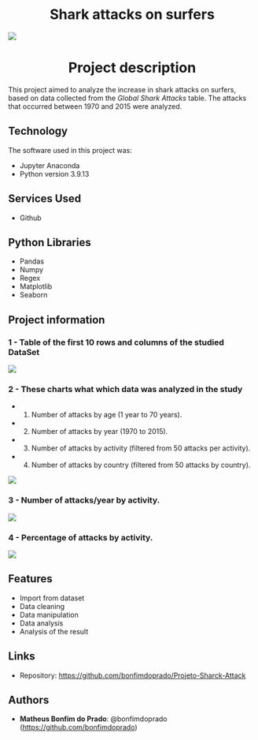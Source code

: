 # <h1 align="center"> Shark attacks on surfers </h1>


<img src="https://user-images.githubusercontent.com/119675645/221066262-4c4ad41c-7c6b-4f05-a116-c906ae504042.jpg" >


## <h1 align="center"> Project description </h1>

This project aimed to analyze the increase in shark attacks on surfers, based on data collected from the *Global Shark Attacks* table. The attacks that occurred between 1970 and 2015 were analyzed.


## Technology

The software  used in this project was:

* Jupyter Anaconda
* Python version  3.9.13


## Services Used

* Github


## Python Libraries

* Pandas
* Numpy
* Regex
* Matplotlib
* Seaborn

## Project information

### 1 - Table of the first 10 rows and columns of the studied DataSet

<img src="https://user-images.githubusercontent.com/119675645/221323724-4b9c9154-a3ec-4863-b46c-67e8fc9eb72b.jpg" >

### 2 - These charts what which data was analyzed in the study
* 1. Number of attacks by age (1 year to 70 years).
* 2. Number of attacks by year (1970 to 2015).
* 3. Number of attacks by activity (filtered from 50 attacks per activity).
* 4. Number of attacks by country (filtered from 50 attacks by country).
<img src="https://user-images.githubusercontent.com/119675645/221359756-e9eb685b-f595-4db3-afad-df371370559b.jpg" >

### 3 - Number of attacks/year by activity.

<img src="https://user-images.githubusercontent.com/119675645/221326765-01a9ef4e-cbdc-42ed-8b0d-184f5f0bd1c1.png" >

### 4  - Percentage of attacks by activity.

<img src="https://user-images.githubusercontent.com/119675645/221356399-b77f8fe2-a9f4-4c29-ae91-83a48c9be138.png" >


## Features

 - Import from dataset
 - Data cleaning
 - Data manipulation
 - Data analysis
 - Analysis of the result
 
 
## Links

  - Repository: https://github.com/bonfimdoprado/Projeto-Sharck-Attack
  
  
## Authors

* **Matheus Bonfim do Prado**: @bonfimdoprado (https://github.com/bonfimdoprado)
 



